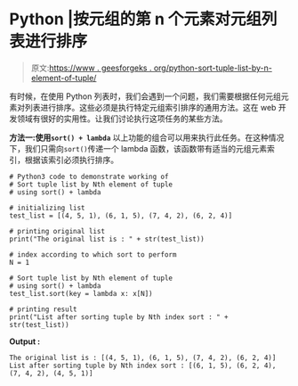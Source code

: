 # Python |按元组的第 n 个元素对元组列表进行排序

> 原文:[https://www . geesforgeks . org/python-sort-tuple-list-by-n-element-of-tuple/](https://www.geeksforgeeks.org/python-sort-tuple-list-by-nth-element-of-tuple/)

有时候，在使用 Python 列表时，我们会遇到一个问题，我们需要根据任何元组元素对列表进行排序。这些必须是执行特定元组索引排序的通用方法。这在 web 开发领域有很好的实用性。让我们讨论执行这项任务的某些方法。

**方法一:使用`sort() + lambda`**
以上功能的组合可以用来执行此任务。在这种情况下，我们只需向`sort()`传递一个 lambda 函数，该函数带有适当的元组元素索引，根据该索引必须执行排序。

```
# Python3 code to demonstrate working of
# Sort tuple list by Nth element of tuple
# using sort() + lambda

# initializing list
test_list = [(4, 5, 1), (6, 1, 5), (7, 4, 2), (6, 2, 4)]

# printing original list
print("The original list is : " + str(test_list))

# index according to which sort to perform
N = 1

# Sort tuple list by Nth element of tuple
# using sort() + lambda
test_list.sort(key = lambda x: x[N])

# printing result 
print("List after sorting tuple by Nth index sort : " + str(test_list))
```

**Output :**

```
The original list is : [(4, 5, 1), (6, 1, 5), (7, 4, 2), (6, 2, 4)]
List after sorting tuple by Nth index sort : [(6, 1, 5), (6, 2, 4), (7, 4, 2), (4, 5, 1)]

```